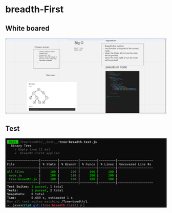 # breadth-First

## White boared
![image](./22222222222222222222222222222.PNG)

## Test
![image](./11111111111111111111111111111111111.PNG)
